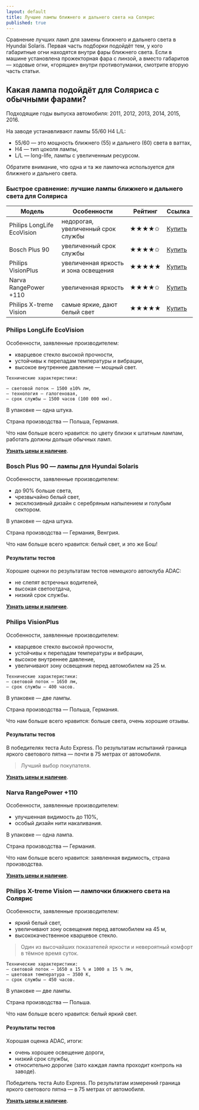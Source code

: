 ```yaml
---
layout: default
title: Лучшие лампы ближнего и дальнего света на Солярис
published: true
---
```


Сравнение лучших ламп для замены ближнего и дальнего света в Hyundai Solaris. Первая часть подборки подойдёт тем, у кого габаритные огни находятся внутри фары ближнего света. Если в машине установлена прожекторная фара с линзой, а вместо габаритов — ходовые огни, «горящие» внутри противотуманки, смотрите вторую часть статьи.

## Какая лампа подойдёт для Соляриса с обычными фарами?

Подходящие годы выпуска автомобиля: 2011, 2012, 2013, 2014, 2015, 2016.

На заводе устанавливают лампы 55/60 H4 L/L:

- 55/60 — это мощность ближнего (55) и дальнего (60) света в ваттах,
- H4 — тип цоколя лампы,
- L/L — long-life, лампы с увеличенным ресурсом.

Обратите внимание, что одна и та же лампочка используется для ближнего и дальнего света.

### Быстрое сравнение: лучшие лампы ближнего и дальнего света для Соляриса

Модель | Особенности | Рейтинг | Ссылка
------------ | ------------- |------|---
Philips LongLife EcoVision | недорогая, увеличенный срок службы | ★★★★✩ | [Купить](https://goo.gl/E9QzNY)
Bosch Plus 90 | увеличенный срок службы | ★★★★✩ | [Купить](https://goo.gl/Ox98tk)
Philips VisionPlus | увеличенная яркость и зона освещения | ★★★★★ | [Купить](https://goo.gl/RnAlx3)
Narva RangePower +110 | увеличенная яркость | ★★★★✩ | [Купить](https://goo.gl/8MXPyU)
Philips X-treme Vision | самые яркие, дают белый свет | ★★★★★ | [Купить](https://goo.gl/YkZu5j)


### Philips LongLife EcoVision

Особенности, заявленные производителем:

- кварцевое стекло высокой прочности,
- устойчивы к перепадам температуры и вибрации,
- высокое внутреннее давление — мощный свет.

```
Технические характеристики:

— световой поток — 1500 ±10% лм,
— технология — галогеновая,
— срок службы — 1500 часов (100 000 км).
```

В упаковке — одна штука.

Страна производства — Польша, Германия.

Что нам больше всего нравится: по цвету близки к штатным лампам, работать должны дольше обычных ламп.

**[Узнать цены и наличие](https://goo.gl/E9QzNY)**.


### Bosch Plus 90 — лампы для Hyundai Solaris

Особенности, заявленные производителем:

- до 90% больше света,
- чрезвычайно белый свет,
- эксклюзивный дизайн с серебряным напылением и голубым сектором.

В упаковке — одна штука.

Страна производства — Германия, Венгрия.

Что нам больше всего нравится: белый свет, и это же Бош!

#### Результаты тестов
Хорошие оценки по результатам тестов немецкого автоклуба ADAC: 

- не слепят встречных водителей,
- высокая светоотдача,
- низкий срок службы.

**[Узнать цены и наличие](https://goo.gl/Ox98tk)**.

### Philips VisionPlus

Особенности, заявленные производителем:

- кварцевое стекло высокой прочности,
- устойчивы к перепадам температуры и вибрации,
- высокое внутреннее давление,
- увеличивают зону освещения перед автомобилем на 25 м.

```
Технические характеристики:
— световой поток — 1650 лм,
— срок службы — 400 часов.
```

В упаковке — две лампы.

Страна производства — Польша, Германия.

Что нам больше всего нравится: больше света, очень хорошие отзывы.

#### Результаты тестов

В победителях теста Auto Express. По результатам испытаний граница яркого светового пятна — почти в 75 метрах от автомобиля. 

> Лучший выбор покупателя.

**[Узнать цены и наличие](https://goo.gl/RnAlx3)**.

### Narva RangePower +110

Особенности, заявленные производителем:

- улучшенная видимость до 110%,
- особый дизайн нити накаливания.

В упаковке — одна лампа.

Страна производства — Германия.

Что нам больше всего нравится: заявленная видимость, страна производства.

**[Узнать цены и наличие](https://goo.gl/8MXPyU)**.


### Philips X-treme Vision — лампочки ближнего света на Солярис

Особенности, заявленные производителем:

- яркий белый свет,
- увеличивают зону освещения перед автомобилем на 45 м,
- высококачественное кварцевое стекло.

> Один из высочайших показателей яркости и невероятный комфорт в тёмное время суток.

```
Технические характеристики:
— световой поток — 1650 ± 15 % и 1000 ± 15 % лм,
— цветовая температура — 3500 К,
— срок службы — 450 часов.
```

В упаковке — две лампы.

Страна производства — Польша.

Что нам больше всего нравится: белый яркий свет.

#### Результаты тестов
Хорошая оценка ADAC, итоги: 

- очень хорошее освещение дороги,
- низкий срок службы,
- относительно дорогие (зато каждая лампа проходит контроль на заводе).

Победитель теста Auto Express. По результатам измерений граница яркого светового пятна — в 75 метрах от автомобиля.

**[Узнать цены и наличие](https://goo.gl/YkZu5j)**.

